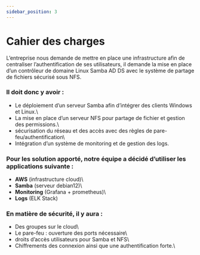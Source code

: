 ```yaml
---
sidebar_position: 3
---
```

# Cahier des charges

L’entreprise nous demande de mettre en place une infrastructure afin de centraliser l’authentification de ses utilisateurs, il demande la mise en place d’un contrôleur de domaine Linux Samba AD DS avec le système de partage de fichiers sécurisé sous NFS.

### Il doit donc y avoir : 

- Le déploiement d’un serveur Samba afin d’intégrer des clients Windows et Linux.\
- La mise en place d’un serveur NFS pour partage de fichier et gestion des permissions.\
- sécurisation du réseau et des accès avec des règles de pare-feu/authentification\
- Intégration d’un système de monitoring et de gestion des logs.


### Pour les solution apporté, notre équipe a décidé d’utiliser les applications suivante : 

- **AWS** (infrastructure cloud)\
- **Samba** (serveur debian12)\
- **Monitoring** (Grafana + prometheus)\
- **Logs** (ELK Stack)

### En matière de sécurité, il y aura : 

- Des groupes sur le cloud\
- Le pare-feu : ouverture des ports nécessaire\
- droits d’accès utilisateurs pour Samba et NFS\
- Chiffrements des connexion ainsi que une authentification forte.\

